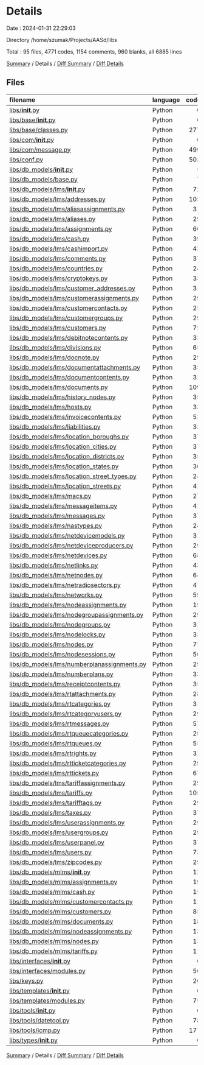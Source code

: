 # Details

Date : 2024-01-31 22:29:03

Directory /home/szumak/Projects/AASd/libs

Total : 95 files,  4771 codes, 1154 comments, 960 blanks, all 6885 lines

[Summary](results.md) / Details / [Diff Summary](diff.md) / [Diff Details](diff-details.md)

## Files
| filename | language | code | comment | blank | total |
| :--- | :--- | ---: | ---: | ---: | ---: |
| [libs/__init__.py](/libs/__init__.py) | Python | 0 | 0 | 1 | 1 |
| [libs/base/__init__.py](/libs/base/__init__.py) | Python | 0 | 0 | 1 | 1 |
| [libs/base/classes.py](/libs/base/classes.py) | Python | 277 | 2 | 64 | 343 |
| [libs/com/__init__.py](/libs/com/__init__.py) | Python | 0 | 0 | 2 | 2 |
| [libs/com/message.py](/libs/com/message.py) | Python | 499 | 33 | 72 | 604 |
| [libs/conf.py](/libs/conf.py) | Python | 503 | 29 | 65 | 597 |
| [libs/db_models/__init__.py](/libs/db_models/__init__.py) | Python | 5 | 1 | 3 | 9 |
| [libs/db_models/base.py](/libs/db_models/base.py) | Python | 7 | 2 | 8 | 17 |
| [libs/db_models/lms/__init__.py](/libs/db_models/lms/__init__.py) | Python | 72 | 2 | 3 | 77 |
| [libs/db_models/lms/addresses.py](/libs/db_models/lms/addresses.py) | Python | 105 | 23 | 11 | 139 |
| [libs/db_models/lms/aliasassignments.py](/libs/db_models/lms/aliasassignments.py) | Python | 31 | 10 | 8 | 49 |
| [libs/db_models/lms/aliases.py](/libs/db_models/lms/aliases.py) | Python | 29 | 8 | 8 | 45 |
| [libs/db_models/lms/assignments.py](/libs/db_models/lms/assignments.py) | Python | 60 | 38 | 9 | 107 |
| [libs/db_models/lms/cash.py](/libs/db_models/lms/cash.py) | Python | 39 | 31 | 8 | 78 |
| [libs/db_models/lms/cashimport.py](/libs/db_models/lms/cashimport.py) | Python | 43 | 19 | 8 | 70 |
| [libs/db_models/lms/comments.py](/libs/db_models/lms/comments.py) | Python | 37 | 13 | 8 | 58 |
| [libs/db_models/lms/countries.py](/libs/db_models/lms/countries.py) | Python | 24 | 5 | 8 | 37 |
| [libs/db_models/lms/cryptokeys.py](/libs/db_models/lms/cryptokeys.py) | Python | 33 | 9 | 8 | 50 |
| [libs/db_models/lms/customer_addresses.py](/libs/db_models/lms/customer_addresses.py) | Python | 31 | 10 | 8 | 49 |
| [libs/db_models/lms/customerassignments.py](/libs/db_models/lms/customerassignments.py) | Python | 29 | 9 | 8 | 46 |
| [libs/db_models/lms/customercontacts.py](/libs/db_models/lms/customercontacts.py) | Python | 25 | 12 | 8 | 45 |
| [libs/db_models/lms/customergroups.py](/libs/db_models/lms/customergroups.py) | Python | 29 | 6 | 8 | 43 |
| [libs/db_models/lms/customers.py](/libs/db_models/lms/customers.py) | Python | 75 | 41 | 8 | 124 |
| [libs/db_models/lms/debitnotecontents.py](/libs/db_models/lms/debitnotecontents.py) | Python | 33 | 9 | 8 | 50 |
| [libs/db_models/lms/divisions.py](/libs/db_models/lms/divisions.py) | Python | 65 | 24 | 8 | 97 |
| [libs/db_models/lms/docnote.py](/libs/db_models/lms/docnote.py) | Python | 29 | 6 | 8 | 43 |
| [libs/db_models/lms/documentattachments.py](/libs/db_models/lms/documentattachments.py) | Python | 35 | 11 | 8 | 54 |
| [libs/db_models/lms/documentcontents.py](/libs/db_models/lms/documentcontents.py) | Python | 32 | 11 | 8 | 51 |
| [libs/db_models/lms/documents.py](/libs/db_models/lms/documents.py) | Python | 109 | 67 | 8 | 184 |
| [libs/db_models/lms/history_nodes.py](/libs/db_models/lms/history_nodes.py) | Python | 35 | 7 | 8 | 50 |
| [libs/db_models/lms/hosts.py](/libs/db_models/lms/hosts.py) | Python | 33 | 8 | 8 | 49 |
| [libs/db_models/lms/invoicecontents.py](/libs/db_models/lms/invoicecontents.py) | Python | 53 | 20 | 8 | 81 |
| [libs/db_models/lms/liabilities.py](/libs/db_models/lms/liabilities.py) | Python | 33 | 9 | 8 | 50 |
| [libs/db_models/lms/location_boroughs.py](/libs/db_models/lms/location_boroughs.py) | Python | 37 | 9 | 8 | 54 |
| [libs/db_models/lms/location_cities.py](/libs/db_models/lms/location_cities.py) | Python | 37 | 10 | 8 | 55 |
| [libs/db_models/lms/location_districts.py](/libs/db_models/lms/location_districts.py) | Python | 35 | 8 | 8 | 51 |
| [libs/db_models/lms/location_states.py](/libs/db_models/lms/location_states.py) | Python | 30 | 6 | 8 | 44 |
| [libs/db_models/lms/location_street_types.py](/libs/db_models/lms/location_street_types.py) | Python | 24 | 4 | 8 | 36 |
| [libs/db_models/lms/location_streets.py](/libs/db_models/lms/location_streets.py) | Python | 42 | 12 | 8 | 62 |
| [libs/db_models/lms/macs.py](/libs/db_models/lms/macs.py) | Python | 27 | 8 | 8 | 43 |
| [libs/db_models/lms/messageitems.py](/libs/db_models/lms/messageitems.py) | Python | 41 | 15 | 8 | 64 |
| [libs/db_models/lms/messages.py](/libs/db_models/lms/messages.py) | Python | 37 | 12 | 8 | 57 |
| [libs/db_models/lms/nastypes.py](/libs/db_models/lms/nastypes.py) | Python | 24 | 5 | 8 | 37 |
| [libs/db_models/lms/netdevicemodels.py](/libs/db_models/lms/netdevicemodels.py) | Python | 31 | 9 | 8 | 48 |
| [libs/db_models/lms/netdeviceproducers.py](/libs/db_models/lms/netdeviceproducers.py) | Python | 29 | 6 | 8 | 43 |
| [libs/db_models/lms/netdevices.py](/libs/db_models/lms/netdevices.py) | Python | 68 | 37 | 8 | 113 |
| [libs/db_models/lms/netlinks.py](/libs/db_models/lms/netlinks.py) | Python | 43 | 20 | 8 | 71 |
| [libs/db_models/lms/netnodes.py](/libs/db_models/lms/netnodes.py) | Python | 64 | 25 | 8 | 97 |
| [libs/db_models/lms/netradiosectors.py](/libs/db_models/lms/netradiosectors.py) | Python | 47 | 17 | 8 | 72 |
| [libs/db_models/lms/networks.py](/libs/db_models/lms/networks.py) | Python | 59 | 23 | 8 | 90 |
| [libs/db_models/lms/nodeassignments.py](/libs/db_models/lms/nodeassignments.py) | Python | 19 | 13 | 9 | 41 |
| [libs/db_models/lms/nodegroupassignments.py](/libs/db_models/lms/nodegroupassignments.py) | Python | 29 | 9 | 8 | 46 |
| [libs/db_models/lms/nodegroups.py](/libs/db_models/lms/nodegroups.py) | Python | 31 | 7 | 8 | 46 |
| [libs/db_models/lms/nodelocks.py](/libs/db_models/lms/nodelocks.py) | Python | 33 | 9 | 8 | 50 |
| [libs/db_models/lms/nodes.py](/libs/db_models/lms/nodes.py) | Python | 77 | 53 | 9 | 139 |
| [libs/db_models/lms/nodesessions.py](/libs/db_models/lms/nodesessions.py) | Python | 50 | 19 | 8 | 77 |
| [libs/db_models/lms/numberplanassignments.py](/libs/db_models/lms/numberplanassignments.py) | Python | 29 | 9 | 8 | 46 |
| [libs/db_models/lms/numberplans.py](/libs/db_models/lms/numberplans.py) | Python | 33 | 7 | 8 | 48 |
| [libs/db_models/lms/receiptcontents.py](/libs/db_models/lms/receiptcontents.py) | Python | 35 | 10 | 8 | 53 |
| [libs/db_models/lms/rtattachments.py](/libs/db_models/lms/rtattachments.py) | Python | 28 | 7 | 8 | 43 |
| [libs/db_models/lms/rtcategories.py](/libs/db_models/lms/rtcategories.py) | Python | 31 | 7 | 8 | 46 |
| [libs/db_models/lms/rtcategoryusers.py](/libs/db_models/lms/rtcategoryusers.py) | Python | 29 | 9 | 8 | 46 |
| [libs/db_models/lms/rtmessages.py](/libs/db_models/lms/rtmessages.py) | Python | 57 | 29 | 8 | 94 |
| [libs/db_models/lms/rtqueuecategories.py](/libs/db_models/lms/rtqueuecategories.py) | Python | 29 | 9 | 8 | 46 |
| [libs/db_models/lms/rtqueues.py](/libs/db_models/lms/rtqueues.py) | Python | 55 | 18 | 8 | 81 |
| [libs/db_models/lms/rtrights.py](/libs/db_models/lms/rtrights.py) | Python | 31 | 10 | 8 | 49 |
| [libs/db_models/lms/rtticketcategories.py](/libs/db_models/lms/rtticketcategories.py) | Python | 29 | 9 | 8 | 46 |
| [libs/db_models/lms/rttickets.py](/libs/db_models/lms/rttickets.py) | Python | 67 | 41 | 8 | 116 |
| [libs/db_models/lms/tariffassignments.py](/libs/db_models/lms/tariffassignments.py) | Python | 29 | 9 | 8 | 46 |
| [libs/db_models/lms/tariffs.py](/libs/db_models/lms/tariffs.py) | Python | 105 | 54 | 8 | 167 |
| [libs/db_models/lms/tarifftags.py](/libs/db_models/lms/tarifftags.py) | Python | 29 | 6 | 8 | 43 |
| [libs/db_models/lms/taxes.py](/libs/db_models/lms/taxes.py) | Python | 37 | 9 | 8 | 54 |
| [libs/db_models/lms/userassignments.py](/libs/db_models/lms/userassignments.py) | Python | 29 | 9 | 8 | 46 |
| [libs/db_models/lms/usergroups.py](/libs/db_models/lms/usergroups.py) | Python | 29 | 6 | 8 | 43 |
| [libs/db_models/lms/userpanel.py](/libs/db_models/lms/userpanel.py) | Python | 37 | 8 | 8 | 53 |
| [libs/db_models/lms/users.py](/libs/db_models/lms/users.py) | Python | 73 | 26 | 8 | 107 |
| [libs/db_models/lms/zipcodes.py](/libs/db_models/lms/zipcodes.py) | Python | 29 | 8 | 8 | 45 |
| [libs/db_models/mlms/__init__.py](/libs/db_models/mlms/__init__.py) | Python | 12 | 2 | 4 | 18 |
| [libs/db_models/mlms/assignments.py](/libs/db_models/mlms/assignments.py) | Python | 19 | 2 | 10 | 31 |
| [libs/db_models/mlms/cash.py](/libs/db_models/mlms/cash.py) | Python | 15 | 2 | 9 | 26 |
| [libs/db_models/mlms/customercontacts.py](/libs/db_models/mlms/customercontacts.py) | Python | 11 | 2 | 10 | 23 |
| [libs/db_models/mlms/customers.py](/libs/db_models/mlms/customers.py) | Python | 85 | 14 | 20 | 119 |
| [libs/db_models/mlms/documents.py](/libs/db_models/mlms/documents.py) | Python | 18 | 1 | 6 | 25 |
| [libs/db_models/mlms/nodeassignments.py](/libs/db_models/mlms/nodeassignments.py) | Python | 13 | 3 | 10 | 26 |
| [libs/db_models/mlms/nodes.py](/libs/db_models/mlms/nodes.py) | Python | 13 | 2 | 9 | 24 |
| [libs/db_models/mlms/tariffs.py](/libs/db_models/mlms/tariffs.py) | Python | 11 | 3 | 10 | 24 |
| [libs/interfaces/__init__.py](/libs/interfaces/__init__.py) | Python | 0 | 0 | 1 | 1 |
| [libs/interfaces/modules.py](/libs/interfaces/modules.py) | Python | 50 | 2 | 22 | 74 |
| [libs/keys.py](/libs/keys.py) | Python | 20 | 2 | 9 | 31 |
| [libs/templates/__init__.py](/libs/templates/__init__.py) | Python | 0 | 0 | 2 | 2 |
| [libs/templates/modules.py](/libs/templates/modules.py) | Python | 75 | 2 | 18 | 95 |
| [libs/tools/__init__.py](/libs/tools/__init__.py) | Python | 0 | 0 | 1 | 1 |
| [libs/tools/datetool.py](/libs/tools/datetool.py) | Python | 78 | 2 | 24 | 104 |
| [libs/tools/icmp.py](/libs/tools/icmp.py) | Python | 177 | 4 | 24 | 205 |
| [libs/types/__init__.py](/libs/types/__init__.py) | Python | 0 | 0 | 2 | 2 |

[Summary](results.md) / Details / [Diff Summary](diff.md) / [Diff Details](diff-details.md)